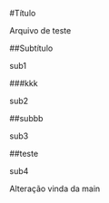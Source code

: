 #Título

Arquivo de teste 

##Subtítulo

sub1

###kkk

sub2

##subbb

sub3

##teste

sub4

Alteração vinda da main